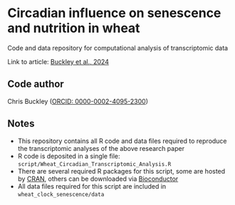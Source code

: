 # Circadian influence on senescence and nutrition in wheat

Code and data repository for computational analysis of transcriptomic data

Link to article: [Buckley et al., 2024](https://doi.org/10.1101/2024.02.19.580927)

## Code author
Chris Buckley ([ORCID: 0000-0002-4095-2300](https://orcid.org/my-orcid?orcid=0000-0002-4095-2300))

## Notes
- This repository contains all R code and data files required to reproduce the transcriptomic analyses of the above research paper
- R code is deposited in a single file: `script/Wheat_Circadian_Transcriptomic_Analysis.R`
- There are several required R packages for this script, some are hosted by [CRAN](https://cran.r-project.org/web/packages/available_packages_by_name.html), others can be downloaded via [Bioconductor](https://www.bioconductor.org/)
- All data files required for this script are included in `wheat_clock_senescence/data`
